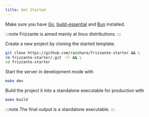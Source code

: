 ```yaml
---
title: Get Started
---
```


Make sure you have [Go](https://go.dev/doc/install),
[build-essential](https://askubuntu.com/questions/398489/how-to-install-build-essential) and
[Bun](https://bun.sh/) installed.

:::note
Frizzante is aimed mainly at linux distributions.
:::

Create a new project by cloning the started template.

```sh
git clone https://github.com/razshare/frizzante-starter && \
rm frizzante-starter/.git -fr && \
cd frizzante-starter
```

Start the server in development mode with

```sh
make dev
```

Build the project it into a standalone executable for production with

```sh
make build
```

:::note
The final output is a standalone executable.
:::